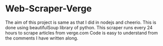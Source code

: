 # Web-Scraper-Verge
The aim of this project is same as that I did in nodejs and cheerio.
This is done using beautifulSoup library of python.
This scraper runs every 24 hours to scrape articles from verge.com
Code is easy to understand from the comments I have written along.
